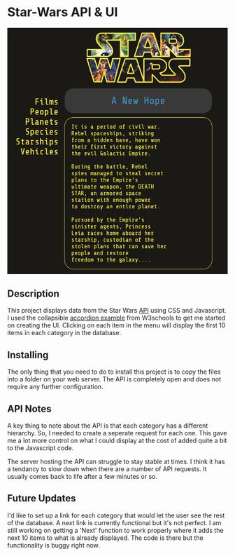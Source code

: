 # Star-Wars API & UI
![Example Image](images/example.png)
## Description
This project displays data from the Star Wars [API](https://swapi.co/) using CSS and Javascript. I used the collapsible [accordion example](https://www.w3schools.com/howto/howto_js_accordion.asp) from W3schools to get me started on creating the UI. Clicking on each item in the menu will display the first 10 items in each category in the database.

## Installing
The only thing that you need to do to install this project is to copy the files into a folder on your web server. The API is completely open and does not require any further configuration.

## API Notes
A key thing to note about the API is that each category has a different hierarchy. So, I needed to create a seperate request for each one. This gave me a lot more control on what I could display at the cost of added quite a bit to the Javascript code.

The server hosting the API can struggle to stay stable at times. I think it has a tendancy to slow down when there are a number of API requests. It usually comes back to life after a few minutes or so.

## Future Updates
I'd like to set up a link for each category that would let the user see the rest of the database. A next link is currently functional but it's not perfect. I am still working on getting a 'Next' function to work properly where it adds the next 10 items to what is already displayed. The code is there but the functionality is buggy right now.